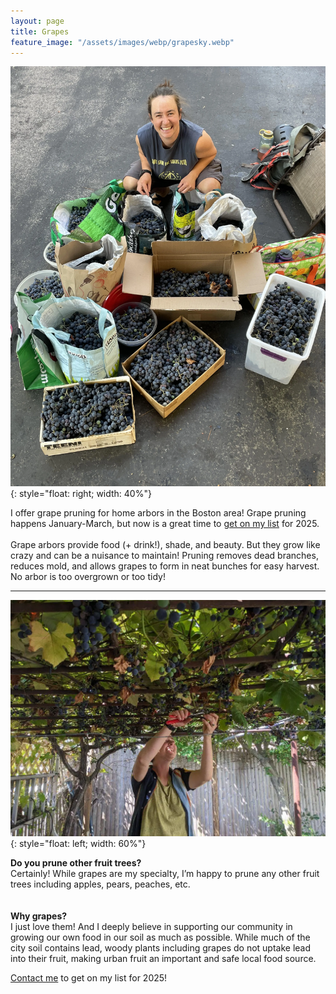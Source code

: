 ```yaml
---
layout: page
title: Grapes
feature_image: "/assets/images/webp/grapesky.webp"
---
```


![](/assets/images/webp/mograpebags.webp){: style="float: right; width: 40%"}

I offer grape pruning for home arbors in the Boston area! Grape pruning happens January-March, but now is a great time to [get on my list](https://mokatzchristy.com/contact.html) for 2025.\
\
Grape arbors provide food (+ drink!), shade, and beauty. But they grow like crazy and can be a nuisance to maintain! Pruning removes dead branches, reduces mold, and allows grapes to form in neat bunches for easy harvest. No arbor is too overgrown or too tidy!

---

![](/assets/images/webp/image000002.webp){: style="float: left; width: 60%"}

**Do you prune other fruit trees?**\
Certainly! While grapes are my specialty, I’m happy to prune any other fruit trees including apples, pears, peaches, etc.
\
\
\
**Why grapes?**\
I just love them! And I deeply believe in supporting our community in growing our own food in our soil as much as possible. While much of the city soil contains lead, woody plants including grapes do not uptake lead into their fruit, making urban fruit an important and safe local food source.

[Contact me](https://mokatzchristy.com/contact.html) to get on my list for 2025!

